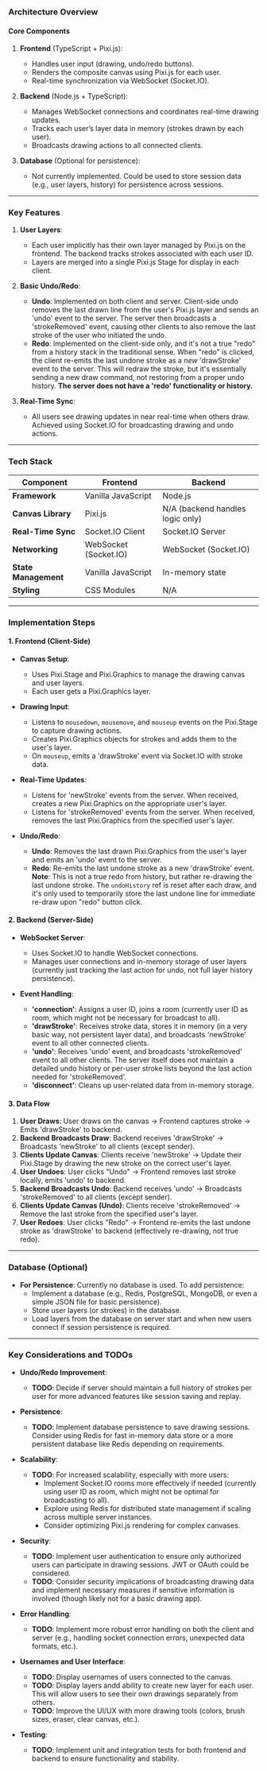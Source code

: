 ### **Architecture Overview**

#### **Core Components**

1. **Frontend** (TypeScript + Pixi.js):

   - Handles user input (drawing, undo/redo buttons).
   - Renders the composite canvas using Pixi.js for each user.
   - Real-time synchronization via WebSocket (Socket.IO).

2. **Backend** (Node.js + TypeScript):

   - Manages WebSocket connections and coordinates real-time drawing updates.
   - Tracks each user’s layer data in memory (strokes drawn by each user).
   - Broadcasts drawing actions to all connected clients.

3. **Database** (Optional for persistence):
   - Not currently implemented. Could be used to store session data (e.g., user layers, history) for persistence across sessions.

---

### **Key Features**

1. **User Layers**:

   - Each user implicitly has their own layer managed by Pixi.js on the frontend. The backend tracks strokes associated with each user ID.
   - Layers are merged into a single Pixi.js Stage for display in each client.

2. **Basic Undo/Redo**:

   - **Undo**: Implemented on both client and server. Client-side undo removes the last drawn line from the user's Pixi.js layer and sends an 'undo' event to the server. The server then broadcasts a 'strokeRemoved' event, causing other clients to also remove the last stroke of the user who initiated the undo.
   - **Redo**: Implemented on the client-side only, and it's not a true "redo" from a history stack in the traditional sense. When "redo" is clicked, the client re-emits the last undone stroke as a _new_ 'drawStroke' event to the server. This will redraw the stroke, but it's essentially sending a new draw command, not restoring from a proper undo history. **The server does not have a 'redo' functionality or history.**

3. **Real-Time Sync**:
   - All users see drawing updates in near real-time when others draw. Achieved using Socket.IO for broadcasting drawing and undo actions.

---

### **Tech Stack**

| **Component**        | **Frontend**          | **Backend**                      |
| -------------------- | --------------------- | -------------------------------- |
| **Framework**        | Vanilla JavaScript    | Node.js                          |
| **Canvas Library**   | Pixi.js               | N/A (backend handles logic only) |
| **Real-Time Sync**   | Socket.IO Client      | Socket.IO Server                 |
| **Networking**       | WebSocket (Socket.IO) | WebSocket (Socket.IO)            |
| **State Management** | Vanilla JavaScript    | In-memory state                  |
| **Styling**          | CSS Modules           | N/A                              |

---

### **Implementation Steps**

#### **1. Frontend (Client-Side)**

- **Canvas Setup**:

  - Uses Pixi.Stage and Pixi.Graphics to manage the drawing canvas and user layers.
  - Each user gets a Pixi.Graphics layer.

- **Drawing Input**:

  - Listens to `mousedown`, `mousemove`, and `mouseup` events on the Pixi.Stage to capture drawing actions.
  - Creates Pixi.Graphics objects for strokes and adds them to the user's layer.
  - On `mouseup`, emits a 'drawStroke' event via Socket.IO with stroke data.

- **Real-Time Updates**:

  - Listens for 'newStroke' events from the server. When received, creates a new Pixi.Graphics on the appropriate user's layer.
  - Listens for 'strokeRemoved' events from the server. When received, removes the last Pixi.Graphics from the specified user's layer.

- **Undo/Redo**:
  - **Undo**: Removes the last drawn Pixi.Graphics from the user's layer and emits an 'undo' event to the server.
  - **Redo**: Re-emits the last undone stroke as a new 'drawStroke' event. **Note**: This is not a true redo from history, but rather re-drawing the last undone stroke. The `undoHistory` ref is reset after each draw, and it's only used to temporarily store the last undone line for immediate re-draw upon "redo" button click.

#### **2. Backend (Server-Side)**

- **WebSocket Server**:

  - Uses Socket.IO to handle WebSocket connections.
  - Manages user connections and in-memory storage of user layers (currently just tracking the last action for undo, not full layer history persistence).

- **Event Handling**:
  - **'connection'**: Assigns a user ID, joins a room (currently user ID as room, which might not be necessary for broadcast to all).
  - **'drawStroke'**: Receives stroke data, stores it in memory (in a very basic way, not persistent layer data), and broadcasts 'newStroke' event to all other connected clients.
  - **'undo'**: Receives 'undo' event, and broadcasts 'strokeRemoved' event to all other clients. The server itself does not maintain a detailed undo history or per-user stroke lists beyond the last action needed for 'strokeRemoved'.
  - **'disconnect'**: Cleans up user-related data from in-memory storage.

#### **3. Data Flow**

1. **User Draws**: User draws on the canvas → Frontend captures stroke → Emits 'drawStroke' to backend.
2. **Backend Broadcasts Draw**: Backend receives 'drawStroke' → Broadcasts 'newStroke' to all clients (except sender).
3. **Clients Update Canvas**: Clients receive 'newStroke' → Update their Pixi.Stage by drawing the new stroke on the correct user's layer.
4. **User Undoes**: User clicks "Undo" → Frontend removes last stroke locally, emits 'undo' to backend.
5. **Backend Broadcasts Undo**: Backend receives 'undo' → Broadcasts 'strokeRemoved' to all clients (except sender).
6. **Clients Update Canvas (Undo)**: Clients receive 'strokeRemoved' → Remove the last stroke from the specified user's layer.
7. **User Redoes**: User clicks "Redo" → Frontend re-emits the last undone stroke as 'drawStroke' to backend (effectively re-drawing, not true redo).

---

### **Database (Optional)**

- **For Persistence**: Currently no database is used. To add persistence:
  - Implement a database (e.g., Redis, PostgreSQL, MongoDB, or even a simple JSON file for basic persistence).
  - Store user layers (or strokes) in the database.
  - Load layers from the database on server start and when new users connect if session persistence is required.

---

### **Key Considerations and TODOs**

- **Undo/Redo Improvement**:

  - **TODO**: Decide if server should maintain a full history of strokes per user for more advanced features like session saving and replay.

- **Persistence**:

  - **TODO**: Implement database persistence to save drawing sessions. Consider using Redis for fast in-memory data store or a more persistent database like Redis depending on requirements.

- **Scalability**:

  - **TODO**: For increased scalability, especially with more users:
    - Implement Socket.IO rooms more effectively if needed (currently using user ID as room, which might not be optimal for broadcasting to all).
    - Explore using Redis for distributed state management if scaling across multiple server instances.
    - Consider optimizing Pixi.js rendering for complex canvases.

- **Security**:

  - **TODO**: Implement user authentication to ensure only authorized users can participate in drawing sessions. JWT or OAuth could be considered.
  - **TODO**: Consider security implications of broadcasting drawing data and implement necessary measures if sensitive information is involved (though likely not for a basic drawing app).

- **Error Handling**:

  - **TODO**: Implement more robust error handling on both the client and server (e.g., handling socket connection errors, unexpected data formats, etc.).

- **Usernames and User Interface**:

  - **TODO**: Display usernames of users connected to the canvas.
  - **TODO**: Display layers andd ability to create new layer for each user. This will allow users to see their own drawings separately from others.
  - **TODO**: Improve the UI/UX with more drawing tools (colors, brush sizes, eraser, clear canvas, etc.).

- **Testing**:
  - **TODO**: Implement unit and integration tests for both frontend and backend to ensure functionality and stability.
